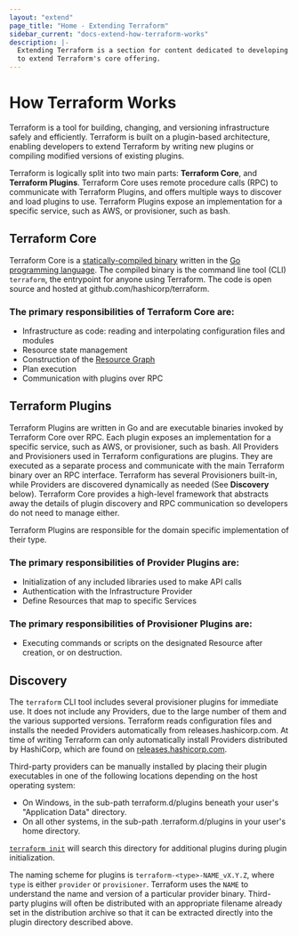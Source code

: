 ```yaml
---
layout: "extend"
page_title: "Home - Extending Terraform"
sidebar_current: "docs-extend-how-terraform-works"
description: |-
  Extending Terraform is a section for content dedicated to developing Plugins
  to extend Terraform's core offering.
---
```



# How Terraform Works 

Terraform is a tool for building, changing, and versioning infrastructure safely
and efficiently. Terraform is built on a plugin-based architecture, enabling
developers to extend Terraform by writing new plugins or compiling modified
versions of existing plugins.

Terraform is logically split into two main parts: **Terraform Core**, and
**Terraform Plugins**. Terraform Core uses remote procedure calls (RPC) to
communicate with Terraform Plugins, and offers multiple ways to discover and
load plugins to use.  Terraform Plugins expose an implementation for a specific
service, such as AWS, or provisioner, such as bash.

## Terraform Core 

Terraform Core is a [statically-compiled binary][0] written in the [Go
programming language][1]. The compiled binary is the command line tool (CLI)
`terraform`, the entrypoint for anyone using Terraform. The code is open source
and hosted at github.com/hashicorp/terraform. 

### The primary responsibilities of Terraform Core are:

- Infrastructure as code: reading and interpolating configuration files and
modules 
- Resource state management 
- Construction of the [Resource Graph](/docs/internals/graph.html)
- Plan execution 
- Communication with plugins over RPC


## Terraform Plugins 

Terraform Plugins are written in Go and are executable binaries invoked by
Terraform Core over RPC. Each plugin exposes an implementation for a specific
service, such as AWS, or provisioner, such as bash. All Providers and
Provisioners used in Terraform configurations are plugins. They are executed as
a separate process and communicate with the main Terraform binary over an RPC
interface. Terraform has several Provisioners built-in, while Providers are
discovered dynamically as needed (See **Discovery** below). Terraform Core provides
a high-level framework that abstracts away the details of plugin discovery and
RPC communication so developers do not need to manage either.

Terraform Plugins are responsible for the domain specific implementation of
their type. 

### The primary responsibilities of Provider Plugins are:

- Initialization of any included libraries used to make API calls 
- Authentication with the Infrastructure Provider 
- Define Resources that map to specific Services

### The primary responsibilities of Provisioner Plugins are:

- Executing commands or scripts on the designated Resource after creation, or on
destruction. 

## Discovery 

The `terraform` CLI tool includes several provisioner plugins for immediate use.
It does not include any Providers, due to the large number of them and the
various supported versions. Terraform reads configuration files and installs the
needed Providers automatically from releases.hashicorp.com. At time of writing
Terraform can only automatically install Providers distributed by HashiCorp,
which are found on [releases.hashicorp.com][2].

Third-party providers can be manually installed by placing their plugin
executables in one of the following locations depending on the host operating
system:

- On Windows, in the sub-path terraform.d/plugins beneath your user's "Application
Data" directory. 
- On all other systems, in the sub-path .terraform.d/plugins in
your user's home directory.

[`terraform init`][3] will search
this directory for additional plugins during plugin initialization.

The naming scheme for plugins is `terraform-<type>-NAME_vX.Y.Z`, where `type` is
either `provider` or `provisioner`. Terraform uses the `NAME` to understand the
name and version of a particular provider binary. Third-party plugins will often
be distributed with an appropriate filename already set in the distribution
archive so that it can be extracted directly into the plugin directory described
above.

[0]: https://en.wikipedia.org/wiki/Static_build#Static_building
[1]: https://golang.org/
[2]: https://releases.hashicorp.com
[3]: https://www.terraform.io/docs/commands/init.html

